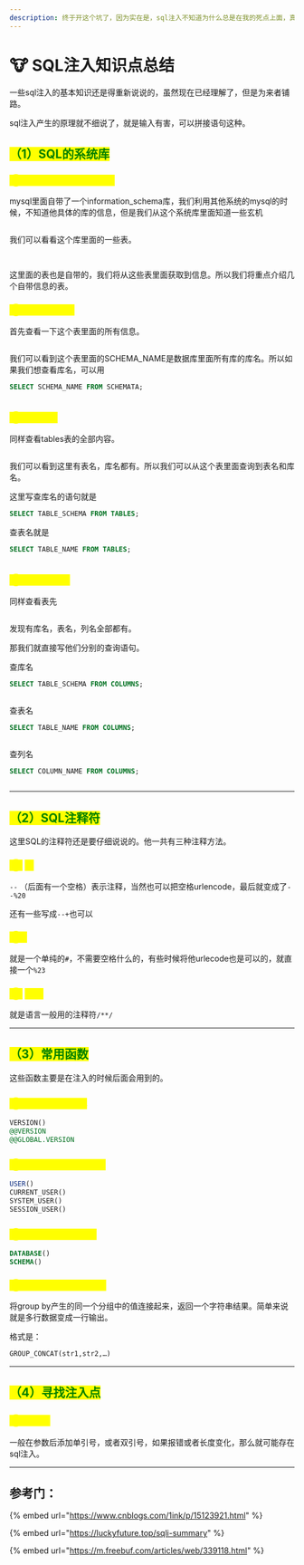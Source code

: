 ```yaml
---
description: 终于开这个坑了，因为实在是，sql注入不知道为什么总是在我的死点上面，真的就是完全不知道为啥。
---
```


# 🐮 SQL注入知识点总结

一些sql注入的基本知识还是得重新说说的，虽然现在已经理解了，但是为来者铺路。



sql注入产生的原理就不细说了，就是输入有害，可以拼接语句这种。



## <mark style="color:green;">（1）SQL的系统库</mark>

### <mark style="color:yellow;">①information\_schema</mark>

mysql里面自带了一个information\_schema库，我们利用其他系统的mysql的时候，不知道他具体的库的信息，但是我们从这个系统库里面知道一些玄机

<figure><img src="../.gitbook/assets/image (123).png" alt=""><figcaption></figcaption></figure>

我们可以看看这个库里面的一些表。

<figure><img src="../.gitbook/assets/image (124).png" alt=""><figcaption></figcaption></figure>

<figure><img src="../.gitbook/assets/image (125).png" alt=""><figcaption></figcaption></figure>

这里面的表也是自带的，我们将从这些表里面获取到信息。所以我们将重点介绍几个自带信息的表。

### <mark style="color:yellow;">②SCHEMATA</mark>

首先查看一下这个表里面的所有信息。

<figure><img src="../.gitbook/assets/image (126).png" alt=""><figcaption></figcaption></figure>

我们可以看到这个表里面的SCHEMA\_NAME是数据库里面所有库的库名。所以如果我们想查看库名，可以用

```sql
SELECT SCHEMA_NAME FROM SCHEMATA;
```

<figure><img src="../.gitbook/assets/image (127).png" alt=""><figcaption></figcaption></figure>

### <mark style="color:yellow;">③TABLES</mark>

同样查看tables表的全部内容。

<figure><img src="../.gitbook/assets/image (128).png" alt=""><figcaption></figcaption></figure>

我们可以看到这里有表名，库名都有。所以我们可以从这个表里面查询到表名和库名。

这里写查库名的语句就是

```sql
SELECT TABLE_SCHEMA FROM TABLES;
```

查表名就是

```sql
SELECT TABLE_NAME FROM TABLES;
```

<figure><img src="../.gitbook/assets/image (129).png" alt=""><figcaption></figcaption></figure>

### <mark style="color:yellow;">③COLUMNS</mark>

同样查看表先

<figure><img src="../.gitbook/assets/image (130).png" alt=""><figcaption></figcaption></figure>

发现有库名，表名，列名全部都有。

那我们就直接写他们分别的查询语句。

查库名

```sql
SELECT TABLE_SCHEMA FROM COLUMNS;
```

<figure><img src="../.gitbook/assets/image (131).png" alt=""><figcaption></figcaption></figure>

查表名

```sql
SELECT TABLE_NAME FROM COLUMNS;
```

<figure><img src="../.gitbook/assets/image (132).png" alt=""><figcaption></figcaption></figure>

查列名

```sql
SELECT COLUMN_NAME FROM COLUMNS;
```

<figure><img src="../.gitbook/assets/image (133).png" alt=""><figcaption></figcaption></figure>

***

## <mark style="color:green;">（2）SQL注释符</mark>

这里SQL的注释符还是要仔细说说的。他一共有三种注释方法。

### <mark style="color:yellow;">①</mark> <mark style="color:yellow;"></mark><mark style="color:yellow;">`--`</mark>&#x20;

`--` （后面有一个空格）表示注释，当然也可以把空格urlencode，最后就变成了`--%20`&#x20;

还有一些写成`--+`也可以

### <mark style="color:yellow;">②</mark><mark style="color:yellow;">`#`</mark>

就是一个单纯的`#`，不需要空格什么的，有些时候将他urlecode也是可以的，就直接一个`%23`

### <mark style="color:yellow;">③</mark> <mark style="color:yellow;"></mark><mark style="color:yellow;">`/**/`</mark>

就是语言一般用的注释符`/**/`

***

## <mark style="color:green;">（3）常用函数</mark>

这些函数主要是在注入的时候后面会用到的。

### <mark style="color:yellow;">①系统库系统版本</mark>

```sql
VERSION()
@@VERSION
@@GLOBAL.VERSION
```

### <mark style="color:yellow;">②系统库当前使用用户</mark>

```sql
USER()
CURRENT_USER()
SYSTEM_USER()
SESSION_USER()
```

### <mark style="color:yellow;">③当前使用的数据库</mark>

```sql
DATABASE()
SCHEMA()
```

### <mark style="color:yellow;">④GROUP\_CONCAT()</mark>

将group by产生的同一个分组中的值连接起来，返回一个字符串结果。简单来说就是多行数据变成一行输出。

格式是：

```sql
GROUP_CONCAT(str1,str2,…)
```

***

## <mark style="color:green;">（4）寻找注入点</mark>

### <mark style="color:yellow;">①</mark><mark style="color:yellow;">`'`</mark><mark style="color:yellow;">或者</mark><mark style="color:yellow;">`"`</mark>

一般在参数后添加单引号，或者双引号，如果报错或者长度变化，那么就可能存在sql注入。

***



















































































## 参考门：

{% embed url="https://www.cnblogs.com/1ink/p/15123921.html" %}

{% embed url="https://luckyfuture.top/sqli-summary" %}

{% embed url="https://m.freebuf.com/articles/web/339118.html" %}

